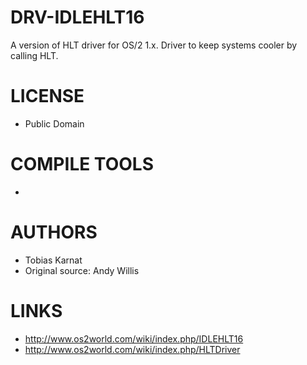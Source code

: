 DRV-IDLEHLT16
============

A version of HLT driver for OS/2 1.x. Driver to keep systems cooler by calling HLT. 


LICENSE
===============
* Public Domain

COMPILE TOOLS
===============
* 

AUTHORS
===============
* Tobias Karnat
* Original source: Andy Willis

LINKS
===============
* http://www.os2world.com/wiki/index.php/IDLEHLT16
* http://www.os2world.com/wiki/index.php/HLTDriver
